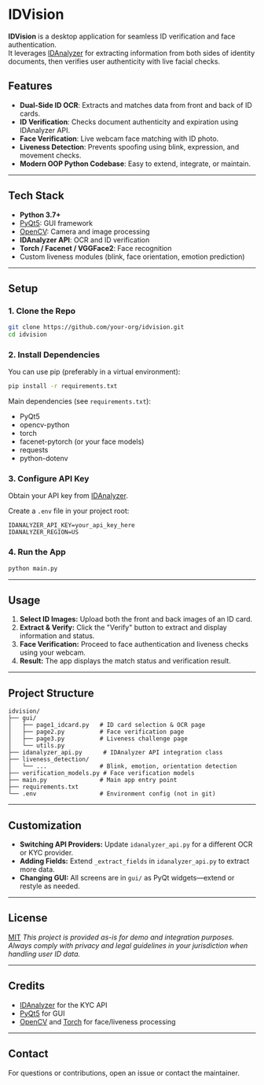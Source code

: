 # IDVision

**IDVision** is a desktop application for seamless ID verification and face authentication.  
It leverages [IDAnalyzer](https://www.idanalyzer.com/) for extracting information from both sides of identity documents, then verifies user authenticity with live facial checks.

## Features

- **Dual-Side ID OCR**: Extracts and matches data from front and back of ID cards.
- **ID Verification**: Checks document authenticity and expiration using IDAnalyzer API.
- **Face Verification**: Live webcam face matching with ID photo.
- **Liveness Detection**: Prevents spoofing using blink, expression, and movement checks.
- **Modern OOP Python Codebase**: Easy to extend, integrate, or maintain.

---

## Tech Stack

- **Python 3.7+**
- [PyQt5](https://pypi.org/project/PyQt5/): GUI framework
- [OpenCV](https://opencv.org/): Camera and image processing
- **IDAnalyzer API**: OCR and ID verification
- **Torch / Facenet / VGGFace2**: Face recognition
- Custom liveness modules (blink, face orientation, emotion prediction)

---

## Setup

### 1. Clone the Repo

```sh
git clone https://github.com/your-org/idvision.git
cd idvision
````

### 2. Install Dependencies

You can use pip (preferably in a virtual environment):

```sh
pip install -r requirements.txt
```

Main dependencies (see `requirements.txt`):

* PyQt5
* opencv-python
* torch
* facenet-pytorch (or your face models)
* requests
* python-dotenv

### 3. Configure API Key

Obtain your API key from [IDAnalyzer](https://www.idanalyzer.com/).

Create a `.env` file in your project root:

```
IDANALYZER_API_KEY=your_api_key_here
IDANALYZER_REGION=US
```

### 4. Run the App

```sh
python main.py
```

---

## Usage

1. **Select ID Images:**
   Upload both the front and back images of an ID card.
2. **Extract & Verify:**
   Click the "Verify" button to extract and display information and status.
3. **Face Verification:**
   Proceed to face authentication and liveness checks using your webcam.
4. **Result:**
   The app displays the match status and verification result.

---

## Project Structure

```
idvision/
├── gui/
│   ├── page1_idcard.py   # ID card selection & OCR page
│   ├── page2.py          # Face verification page
│   ├── page3.py          # Liveness challenge page
│   └── utils.py
├── idanalyzer_api.py      # IDAnalyzer API integration class
├── liveness_detection/
│   └── ...               # Blink, emotion, orientation detection
├── verification_models.py # Face verification models
├── main.py               # Main app entry point
├── requirements.txt
└── .env                  # Environment config (not in git)
```

---

## Customization

* **Switching API Providers:**
  Update `idanalyzer_api.py` for a different OCR or KYC provider.
* **Adding Fields:**
  Extend `_extract_fields` in `idanalyzer_api.py` to extract more data.
* **Changing GUI:**
  All screens are in `gui/` as PyQt widgets—extend or restyle as needed.

---

## License

[MIT](LICENSE)
*This project is provided as-is for demo and integration purposes. Always comply with privacy and legal guidelines in your jurisdiction when handling user ID data.*

---

## Credits

* [IDAnalyzer](https://www.idanalyzer.com/) for the KYC API
* [PyQt5](https://riverbankcomputing.com/software/pyqt/intro) for GUI
* [OpenCV](https://opencv.org/) and [Torch](https://pytorch.org/) for face/liveness processing

---

## Contact

For questions or contributions, open an issue or contact the maintainer.

```
